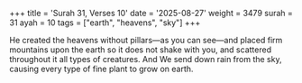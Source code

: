 +++
title = 'Surah 31, Verses 10'
date = '2025-08-27'
weight = 3479
surah = 31
ayah = 10
tags = ["earth", "heavens", "sky"]
+++

He created the heavens without pillars—as you can see—and placed firm mountains upon the earth so it does not shake with you, and scattered throughout it all types of creatures. And We send down rain from the sky, causing every type of fine plant to grow on earth.
